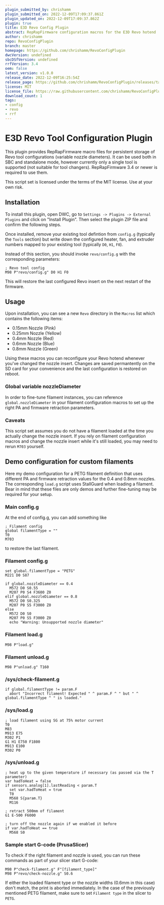 ```yaml
---
plugin_submitted_by: chrishamm
plugin_submitted_on: 2022-12-09T17:09:37.861Z
plugin_updated_on: 2022-12-09T17:09:37.862Z
plugin: true
title: E3D Revo Config Plugin
abstract: RepRapFirmware configuration macros for the E3D Revo hotend
author: chrishamm
repo: RevoConfigPlugin
branch: master
homepage: https://github.com/chrishamm/RevoConfigPlugin
dwcVersion: undefined
sbcDSfVersion: undefined
rrfVersion: 3.4
oem: false
latest_version: v1.0.0
release_date: 2022-12-09T16:25:54Z
release_page: https://github.com/chrishamm/RevoConfigPlugin/releases/tag/v1.0.0
license: MIT
license_file: https://raw.githubusercontent.com/chrishamm/RevoConfigPlugin/master/LICENSE
download_count: 1
tags:
- config
- revo
- rrf
---
```


# E3D Revo Tool Configuration Plugin

This plugin provides RepRapFirmware macro files for persistent storage of Revo tool configurations (variable nozzle diameters).
It can be used both in SBC and standalone mode, however currently only a single tool is supported (not suitable for tool changers).
RepRapFirmware 3.4 or newer is required to use them.

This script set is licensed under the terms of the MIT license. Use at your own risk.

## Installation

To install this plugin, open DWC, go to `Settings -> Plugins -> External Plugins` and click on "Install Plugin".
Then select the plugin ZIP file and confirm the following steps.

Once installed, remove your existing tool defintion from `config.g` (typically the `Tools` section) but write down the configured heater, fan, and extruder numbers mapped to your existing tool (typically `D0`, `H1`, `F0`).

Instead of this section, you should invoke `revo/config.g` with the corresponding parameters:


```
; Revo tool config
M98 P"revo/config.g" D0 H1 F0
```

This will restore the last configured Revo insert on the next restart of the firmware.

## Usage

Upon installation, you can see a new `Revo` directory in the `Macros` list which contains the following items:

- 0.15mm Nozzle (Pink)
- 0.25mm Nozzle (Yellow)
- 0.4mm Nozzle (Red)
- 0.6mm Nozzle (Blue)
- 0.8mm Nozzle (Green) 

Using these macros you can reconfigure your Revo hotend whenever you've changed the nozzle insert.
Changes are saved permantently on the SD card for your convenience and the last configuration is restored on reboot.

### Global variable nozzleDiameter

In order to fine-tune filament instances, you can reference `global.nozzleDiameter` in your filament configuration macros to set up the right PA and firmware retraction parameters.


### Caveats

This script set assumes you do not have a filament loaded at the time you actually change the nozzle insert.
If you rely on filament configuration macros and change the nozzle insert while it's still loaded, you may need to rerun `M703` yourself.

## Demo configuration for custom filaments

Here my demo configuration for a PETG filament definition that uses different PA and firmware retraction values for the 0.4 and 0.8mm nozzles.
The corresponding `load.g` script uses StallGuard when loading a filament. Bear in mind that these files are only demos and further fine-tuning may be required for your setup.

### Main config.g

At the end of config.g, you can add something like

```
; Filament config
global filamentType = ""
T0
M703
```

to restore the last filament.

### Filament config.g

```
set global.filamentType = "PETG"
M221 D0 S87

if global.nozzleDiameter == 0.4
  M572 D0 S0.55
  M207 P0 S4 F3600 Z0
elif global.nozzleDiameter == 0.8
  M572 D0 S0.325
  M207 P0 S5 F3000 Z0
else
  M572 D0 S0
  M207 P0 S5 F3000 Z0
  echo "Warning: Unsupported nozzle diameter"
```

### Filament load.g

```
M98 P"load.g"
```

### Filament unload.g


```
M98 P"unload.g" T160
```

### /sys/check-filament.g


```
if global.filamentType != param.F
  abort "Incorrect filament! Expected " ^ param.F ^ " but " ^ global.filamentType ^ " is loaded."
```

### /sys/load.g


```
; load filament using SG at 75% motor current
T0
M83
M913 E75
M302 P1
G1 H1 E750 F1800 
M913 E100
M302 P0

```

### /sys/unload.g

```
; heat up to the given temperature if necessary (as passed via the T parameter)
var hadToHeat = false
if sensors.analog[1].lastReading < param.T
  set var.hadToHeat = true
  T0
  M568 S{param.T}
  M116

; retract 500mm of filament
G1 E-500 F6000

; turn off the nozzle again if we enabled it before
if var.hadToHeat == true
  M568 S0
```

### Sample start G-code (PrusaSlicer)

To check if the right filament and nozzle is used, you can run these commands as part of your slicer start G-code:

```
M98 P"check-filament.g" F"[filament_type]"
M98 P"revo/check-nozzle.g" S0.6
```

If either the loaded filament type or the nozzle widths (0.6mm in this case) don't match, the print is aborted immediately.
In the case of the previously mentioned PETG filament, make sure to set `Filament type` in the slicer to `PETG`.
